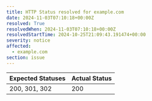 ```yaml
---
title: HTTP Status resolved for example.com
date: 2024-11-03T07:10:18+00:00Z
resolved: True
resolvedWhen: 2024-11-03T07:10:18+00:00Z
resolvedStartTime: 2024-10-25T21:09:43.191474+00:00
severity: notice
affected:
  - example.com
section: issue
---
```


| Expected Statuses | Actual Status  |
|-------------------|----------------|
| 200, 301, 302 | 200 |
